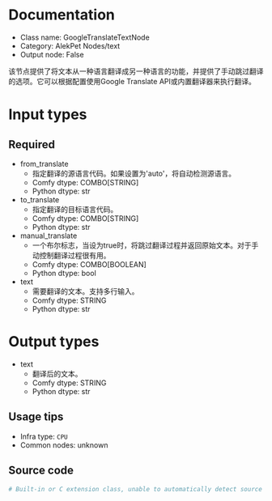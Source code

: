 
# Documentation
- Class name: GoogleTranslateTextNode
- Category: AlekPet Nodes/text
- Output node: False

该节点提供了将文本从一种语言翻译成另一种语言的功能，并提供了手动跳过翻译的选项。它可以根据配置使用Google Translate API或内置翻译器来执行翻译。

# Input types
## Required
- from_translate
    - 指定翻译的源语言代码。如果设置为'auto'，将自动检测源语言。
    - Comfy dtype: COMBO[STRING]
    - Python dtype: str
- to_translate
    - 指定翻译的目标语言代码。
    - Comfy dtype: COMBO[STRING]
    - Python dtype: str
- manual_translate
    - 一个布尔标志，当设为true时，将跳过翻译过程并返回原始文本。对于手动控制翻译过程很有用。
    - Comfy dtype: COMBO[BOOLEAN]
    - Python dtype: bool
- text
    - 需要翻译的文本。支持多行输入。
    - Comfy dtype: STRING
    - Python dtype: str

# Output types
- text
    - 翻译后的文本。
    - Comfy dtype: STRING
    - Python dtype: str


## Usage tips
- Infra type: `CPU`
- Common nodes: unknown


## Source code
```python
# Built-in or C extension class, unable to automatically detect source code
```

